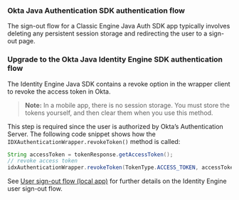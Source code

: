 ### Okta Java Authentication SDK authentication flow

The sign-out flow for a Classic Engine Java Auth SDK app typically involves deleting any persistent session storage and redirecting the user to a sign-out page.

### Upgrade to the Okta Java Identity Engine SDK authentication flow

The Identity Engine Java SDK contains a revoke option in the wrapper client to revoke the access token in Okta.

>**Note:** In a mobile app, there is no session storage. You must store the tokens yourself, and then clear them when you use this method.

This step is required since the user is authorized by Okta’s Authentication Server. The following code snippet shows how the `IDXAuthenticationWrapper.revokeToken()` method is called:

```java
String accessToken = tokenResponse.getAccessToken();
// revoke access token
idxAuthenticationWrapper.revokeToken(TokenType.ACCESS_TOKEN, accessToken);
```

See [User sign-out flow (local app)](/docs/guides/oie-embedded-sdk-use-case-basic-sign-out/android/main/) for further details on the Identity Engine user sign-out flow.

